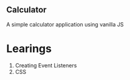 ## Calculator

A simple calculator application using vanilla JS

# Learings

1. Creating Event Listeners
2. CSS
